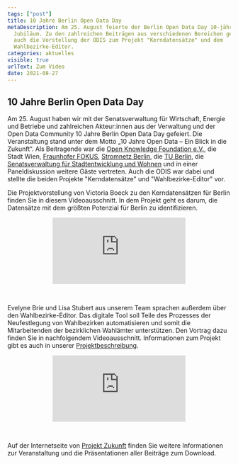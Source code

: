```yaml
---
tags: ["post"]
title: 10 Jahre Berlin Open Data Day
metaDescription: Am 25. August feierte der Berlin Open Data Day 10-jähriges
  Jubiläum. Zu den zahlreichen Beiträgen aus verschiedenen Bereichen gehörte
  auch die Vorstellung der ODIS zum Projekt "Kerndatensätze" und dem
  Wahlbezirke-Editor.
categories: aktuelles
visible: true
urlText: Zum Video
date: 2021-08-27
---
```


## 10 Jahre Berlin Open Data Day

Am 25. August haben wir mit der Senatsverwaltung für Wirtschaft, Energie und Betriebe und zahlreichen Akteur:innen aus der Verwaltung und der Open Data Community 10 Jahre Berlin Open Data Day gefeiert. Die Veranstaltung stand unter dem Motto „10 Jahre Open Data – Ein Blick in die Zukunft“. Als Beitragende war die [Open Knowledge Foundation e.V.](https://okfn.de/), die Stadt Wien, [Fraunhofer FOKUS](https://www.fokus.fraunhofer.de/), [Stromnetz Berlin](https://www.stromnetz.berlin/), die [TU Berlin](https://www.tu.berlin/), die [Senatsverwaltung für Stadtentwicklung und Wohnen](https://www.stadtentwicklung.berlin.de/) und in einer Paneldiskussion weitere Gäste vertreten. Auch die ODIS war dabei und stellte die beiden Projekte "Kerndatensätze" und "Wahlbezirke-Editor" vor.

Die Projektvorstellung von Victoria Boeck zu den Kerndatensätzen für Berlin finden Sie in diesem Videoausschnitt. In dem Projekt geht es darum, die Datensätze mit dem größten Potenzial für Berlin zu identifizieren.
<br>

<p style="text-align: center;">
<iframe class="video-big" src="https://www.youtube.com/embed/v4sS_yGK_6U?start=4227" title="YouTube video player" frameborder="0" allow="accelerometer; autoplay; clipboard-write; encrypted-media; gyroscope; picture-in-picture" allowfullscreen></iframe>
</p>
<br>

Evelyne Brie und Lisa Stubert aus unserem Team sprachen außerdem über den Wahlbezirke-Editor. Das digitale Tool soll Teile des Prozesses der Neufestlegung von Wahlbezirken automatisieren und somit die Mitarbeitenden der bezirklichen Wahlämter unterstützen. Den Vortrag dazu finden Sie in nachfolgendem Videoausschnitt. Informationen zum Projekt gibt es auch in unserer [Projektbeschreibung](/projekte/wahlbezirke).
<br>

<p style="text-align: center;">
<iframe class="video-big" src="https://www.youtube.com/embed/v4sS_yGK_6U?start=13346" title="YouTube video player" frameborder="0" allow="accelerometer; autoplay; clipboard-write; encrypted-media; gyroscope; picture-in-picture" allowfullscreen></iframe>
</p>
<br>

Auf der Internetseite von [Projekt Zukunft](https://projektzukunft.berlin.de/projekt-zukunft/projekt-zukunft-events/berlin-open-data-day-2021-das-jubilaeum) finden Sie weitere Informationen zur Veranstaltung und die Präsentationen aller Beiträge zum Download.
